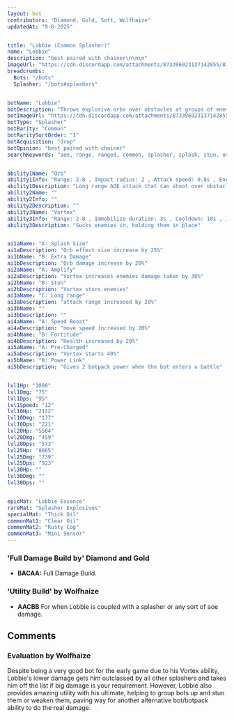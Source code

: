```yaml
---
layout: bot
contributors: "Diamond, Gold, Soft, Wolfhaize"
updatedAt: "9-8-2025"


title: "Lobbie (Common Splasher)"
name: "Lobbie"
description: "best paired with chainer\n\n\n"
imageUrl: "https://cdn.discordapp.com/attachments/873396923137142855/873397346233352252/lobbie.png"
breadcrumbs:
  Bots: "/bots"
  Splasher: "/bots#splashers"


botName: "Lobbie"
botDescription: "Throws explosive orbs over obstacles at groups of enemies. Tries to do its best."
botImageUrl: "https://cdn.discordapp.com/attachments/873396923137142855/873397346233352252/lobbie.png"
botType: "Splasher"
botRarity: "Common"
botRaritySortOrder: "1"
botAcquisition: "drop"
botOpinion: "best paired with chainer"
searchKeywords: "aoe, range, ranged, common, splasher, splash, stun, over, combo"


ability1Name: "Orb"
ability1Info: "Range: 2-8 , Impact radius: 2 , Attack speed: 0.8s , Energy damage: 100%"
ability1Description: "Long range AOE attack that can shoot over obstacles"
ability2Name: ""
ability2Info: ""
ability2Description: ""
ability3Name: "Vortex"
ability3Info: "Range: 2-8 , Immobilize duration: 3s , Cooldown: 10s , Impact radius: 3"
ability3Description: "Sucks enemies in, holding them in place"


ai1aName: "A: Splash Size"
ai1aDescription: "Orb effect size increase by 25%"
ai1bName: "B: Extra Damage"
ai1bDescription: "Orb damage increase by 20%"
ai2aName: "A: Amplify"
ai2aDescription: "Vortex increases enemies damage taken by 30%"
ai2bName: "B: Stun"
ai2bDescription: "Vortex stuns enemies"
ai3aName: "C: Long range"
ai3aDescription: "attack range increased by 20%"
ai3bName: ""
ai3bDescription: ""
ai4aName: "A: Speed Boost"
ai4aDescription: "move speed increased by 20%"
ai4bName: "B: Fortitude"
ai4bDescription: "Health increased by 20%"
ai5aName: "A: Pre-Charged"
ai5aDescription: "Vortex starts 40%"
ai5bName: "B: Power Link"
ai5bDescription: "Gives 2 botpack power when the bot enters a battle"


lvl1Hp: "1008"
lvl1Dmg: "75"
lvl1Dps: "95"
lvl1Speed: "12"
lvl10Hp: "2122"
lvl10Dmg: "177"
lvl10Dps: "221"
lvl20Hp: "5504"
lvl20Dmg: "459"
lvl20Dps: "573"
lvl25Hp: "8865"
lvl25Dmg: "739"
lvl25Dps: "923"
lvl30Hp: ""
lvl30Dmg: ""
lvl30Dps: ""


epicMat: "Lobbie Essence"
rareMat: "Splasher Explosives"
specialMat: "Thick Oil"
commonMat1: "Clear Oil"
commonMat2: "Rusty Cog"
commonMat3: "Mini Sensor"
---
```


### 'Full Damage Build by' Diamond and Gold
- **BACAA:** Full Damage Build.


### 'Utility Build' by Wolfhaize
- **AACBB** For when Lobbie is coupled with a splasher or any sort of aoe damage.

## Comments

### Evaluation by Wolfhaize
Despite being a very good bot for the early game due to his Vortex ability, Lobbie's lower damage gets him outclassed by all other splashers and takes him off the list if big damage is your requirement. However, Lobbie also provides amazing utility with his ultimate, helping to group bots up and stun them or weaken them, paving way for another alternative bot/botpack ability to do the real damage. 

